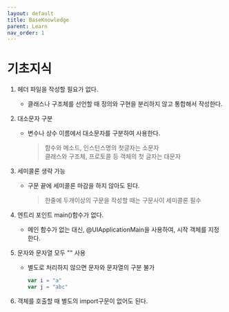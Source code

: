 ```yaml
---
layout: default
title: BaseKnowledge
parent: Learn
nav_order: 1
---
```



# 기초지식

1. 헤더 파일을 작성할 필요가 없다.
    * 클래스나 구조체를 선언할 때 정의와 구현을 분리하지 않고 통합해서 작성한다.

2. 대소문자 구분
    * 변수나 상수 이름에서 대소문자를 구분하여 사용한다.
        > 함수와 메소드, 인스턴스명의 첫글자는 소문자   
        클래스와 구조체, 프로토콜 등 객체의 첫 글자는 대문자

3. 세미콜론 생략 가능
    * 구문 끝에 세미콜론 마감을 하지 않아도 된다.
        >한줄에 두개이상의 구문을 작성할 때는 구문사이 세미콜론 필수

4. 엔트리 포인트 main()함수가 없다.
    * 메인 함수가 없는 대신, @UIApplicationMain을 사용하여, 시작 객체를 지정한다.

5. 문자와 문자열 모두 "" 사용
    * 별도로 처리하지 않으면 문자와 문자열의 구분 불가

        ```swift
        var i = "a"
        var j = "abc"
        ```
6. 객체를 호출할 때 별도의 import구문이 없어도 된다.